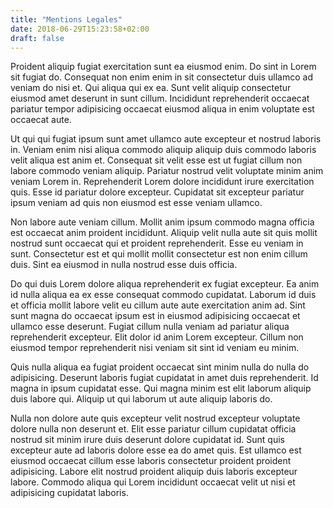 ```yaml
---
title: "Mentions Legales"
date: 2018-06-29T15:23:58+02:00
draft: false
---
```


Proident aliquip fugiat exercitation sunt ea eiusmod enim. Do sint in Lorem sit fugiat do. Consequat non enim enim in sit consectetur duis ullamco ad veniam do nisi et. Qui aliqua qui ex ea. Sunt velit aliquip consectetur eiusmod amet deserunt in sunt cillum. Incididunt reprehenderit occaecat pariatur tempor adipisicing occaecat eiusmod aliqua in enim voluptate est occaecat aute.

Ut qui qui fugiat ipsum sunt amet ullamco aute excepteur et nostrud laboris in. Veniam enim nisi aliqua commodo aliquip aliquip duis commodo laboris velit aliqua est anim et. Consequat sit velit esse est ut fugiat cillum non labore commodo veniam aliquip. Pariatur nostrud velit voluptate minim anim veniam Lorem in. Reprehenderit Lorem dolore incididunt irure exercitation quis. Esse id pariatur dolore excepteur. Cupidatat sit excepteur pariatur ipsum veniam ad quis non eiusmod est esse veniam ullamco.

Non labore aute veniam cillum. Mollit anim ipsum commodo magna officia est occaecat anim proident incididunt. Aliquip velit nulla aute sit quis mollit nostrud sunt occaecat qui et proident reprehenderit. Esse eu veniam in sunt. Consectetur est et qui mollit mollit consectetur est non enim cillum duis. Sint ea eiusmod in nulla nostrud esse duis officia.

Do qui duis Lorem dolore aliqua reprehenderit ex fugiat excepteur. Ea anim id nulla aliqua ea ex esse consequat commodo cupidatat. Laborum id duis et officia mollit labore velit eu cillum aute aute exercitation anim ad. Sint sunt magna do occaecat ipsum est in eiusmod adipisicing occaecat et ullamco esse deserunt. Fugiat cillum nulla veniam ad pariatur aliqua reprehenderit excepteur. Elit dolor id anim Lorem excepteur. Cillum non eiusmod tempor reprehenderit nisi veniam sit sint id veniam eu minim.

Quis nulla aliqua ea fugiat proident occaecat sint minim nulla do nulla do adipisicing. Deserunt laboris fugiat cupidatat in amet duis reprehenderit. Id magna in ipsum cupidatat esse. Qui magna minim est elit laborum aliquip duis labore qui. Aliquip ut qui laborum ut aute aliquip laboris do.

Nulla non dolore aute quis excepteur velit nostrud excepteur voluptate dolore nulla non deserunt et. Elit esse pariatur cillum cupidatat officia nostrud sit minim irure duis deserunt dolore cupidatat id. Sunt quis excepteur aute ad laboris dolore esse ea do amet quis. Est ullamco est eiusmod occaecat cillum esse laboris consectetur proident proident adipisicing. Labore elit nostrud proident aliquip duis laboris excepteur labore. Commodo aliqua qui Lorem incididunt occaecat velit ut nisi et adipisicing cupidatat laboris.
